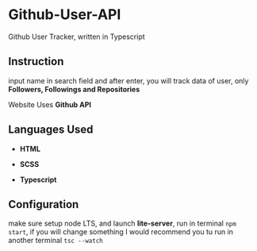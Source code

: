 # Github-User-API
Github User Tracker, written in Typescript

## Instruction

input name in search field and after enter, you will track data of user, only **Followers, Followings and Repositories** 

Website Uses **Github API** 

## Languages Used

* **HTML**

* **SCSS**

* **Typescript** 

## Configuration

make sure setup node LTS, and launch **lite-server**, run in terminal `npm start`, if you will change something I would recommend you tu run in another terminal
`tsc --watch`
